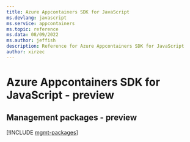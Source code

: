 ```yaml
---
title: Azure Appcontainers SDK for JavaScript
ms.devlang: javascript
ms.service: appcontainers
ms.topic: reference
ms.data: 08/09/2022
ms.author: jeffish
description: Reference for Azure Appcontainers SDK for JavaScript
author: xirzec
---
```

# Azure Appcontainers SDK for JavaScript - preview

## Management packages - preview
[!INCLUDE [mgmt-packages](appcontainers-mgmt-index.md)]
